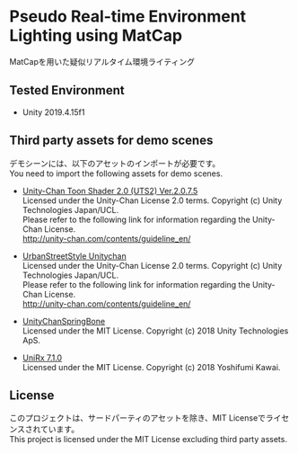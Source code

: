 # Pseudo Real-time Environment Lighting using MatCap

MatCapを用いた疑似リアルタイム環境ライティング

## Tested Environment
- Unity 2019.4.15f1

## Third party assets for demo scenes
デモシーンには、以下のアセットのインポートが必要です。  
You need to import the following assets for demo scenes.

- [Unity-Chan Toon Shader 2.0 (UTS2) Ver.2.0.7.5](https://github.com/unity3d-jp/UnityChanToonShaderVer2_Project/releases/tag/v.2.0.7.5)  
  Licensed under the Unity-Chan License 2.0 terms. Copyright (c) Unity Technologies Japan/UCL.  
  Please refer to the following link for information regarding the Unity-Chan License.  
  http://unity-chan.com/contents/guideline_en/

- [UrbanStreetStyle Unitychan](https://unity-chan.com/download/releaseNote.php?id=Unitychan_USS&lang=en)  
  Licensed under the Unity-Chan License 2.0 terms. Copyright (c) Unity Technologies Japan/UCL.  
  Please refer to the following link for information regarding the Unity-Chan License.  
  http://unity-chan.com/contents/guideline_en/

- [UnityChanSpringBone](https://github.com/unity3d-jp/UnityChanSpringBone)  
  Licensed under the MIT License. Copyright (c) 2018 Unity Technologies ApS.

- [UniRx 7.1.0](https://github.com/neuecc/UniRx/releases/tag/7.1.0)  
  Licensed under the MIT License. Copyright (c) 2018 Yoshifumi Kawai.

## License
このプロジェクトは、サードパーティのアセットを除き、MIT Licenseでライセンスされています。  
This project is licensed under the MIT License excluding third party assets.
